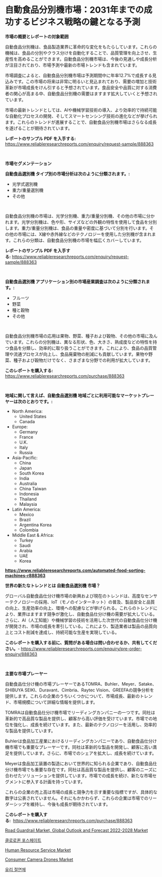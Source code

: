<p><h1>自動食品分別機市場：2031年までの成功するビジネス戦略の鍵となる予測</h1></p><p><strong>市場の概要とレポートの対象範囲</strong></p>
<p><p>自動食品分別機は、食品製造業界に革命的な変化をもたらしています。これらの機械は、食品の分別やクラス分けを自動化することで、品質管理を向上させ、生産性を高めることができます。自動食品分別機市場は、今後の見通しや成長分析が注目されており、市場予測や最新の市場トレンドも含まれています。</p><p>市場調査によると、自動食品分別機市場は予測期間中に年率12.7%で成長する見込みです。この市場の将来は非常に明るいと見込まれており、需要の増加と技術革新が市場成長をけん引すると予想されています。食品安全や品質に対する消費者の関心が高まる中、自動食品分別機の需要はますます拡大していくと予想されています。</p><p>市場の最新トレンドとしては、AIや機械学習技術の導入、より効率的で持続可能な自動化プロセスの開発、そしてスマートセンシング技術の進化などが挙げられます。これらのトレンドが進展することで、自動食品分別機市場はさらなる成長を遂げることが期待されています。</p></p>
<p><strong>レポートのサンプル PDF を入手する:</strong> <a href="https://www.reliableresearchreports.com/enquiry/request-sample/888363">https://www.reliableresearchreports.com/enquiry/request-sample/888363</a></p>
<p>&nbsp;</p>
<p><strong>市場セグメンテーション</strong></p>
<p><strong>自動食品選別機 タイプ別の市場分析は次のように分類されます。:</strong></p>
<p><ul><li>光学式選別機</li><li>重力/重量選別機</li><li>その他</li></ul></p>
<p>&nbsp;</p>
<p><p>自動食品分別機の市場は、光学分別機、重力/重量分別機、その他の市場に分かれます。光学分別機は、色や形、サイズなどの外観の特性を使用して食品を分別します。重力/重量分別機は、食品の重量や密度に基づいて分別を行います。その他の市場には、X線や赤外線などのテクノロジーを使用した分別機が含まれます。これらの分類は、自動食品分別機の市場を幅広くカバーしています。</p></p>
<p><strong>レポートのサンプル PDF を入手する:</strong>&nbsp;<a href="https://www.reliableresearchreports.com/enquiry/request-sample/888363">https://www.reliableresearchreports.com/enquiry/request-sample/888363</a></p>
<p>&nbsp;</p>
<p><strong> 自動食品選別機 アプリケーション別の市場産業調査は次のように分類されます。:</strong></p>
<p><ul><li>フルーツ</li><li>野菜</li><li>種と穀物</li><li>その他</li></ul></p>
<p>&nbsp;</p>
<p><p>自動食品分別機市場の応用は果物、野菜、種子および穀物、その他の市場に及んでいます。これらの分別機は、異なる形状、色、大きさ、熟成度などの特性を持つ食品を分類し、効率的に取り扱うことができます。これにより、食品の品質管理や流通プロセスが向上し、食品廃棄物の削減にも貢献しています。果物や野菜、種子および穀物だけでなく、さまざまな分野での利用が拡大しています。</p></p>
<p><strong>このレポートを購入する:</strong>&nbsp; <a href="https://www.reliableresearchreports.com/purchase/888363">https://www.reliableresearchreports.com/purchase/888363</a></p>
<p>&nbsp;</p>
<p><strong>地域に関して言えば、自動食品選別機 地域ごとに利用可能なマーケットプレーヤーは次のとおりです。:</strong></p>
<p><ul>
    <li>
        North America:
        <ul>
            <li>United States</li>
            <li>Canada</li>
        </ul>
    </li>
    <li>
        Europe:
        <ul>
            <li>Germany</li>
            <li>France</li>
            <li>U.K.</li>
            <li>Italy</li>
            <li>Russia</li>
        </ul>
    </li>
    <li>
        Asia-Pacific:
        <ul>
            <li>China</li>
            <li>Japan</li>
            <li>South Korea</li>
            <li>India</li>
            <li>Australia</li>
            <li>China Taiwan</li>
            <li>Indonesia</li>
            <li>Thailand</li>
            <li>Malaysia</li>
        </ul>
    </li>
    <li>
        Latin America:
        <ul>
            <li>Mexico</li>
            <li>Brazil</li>
            <li>Argentina Korea</li>
            <li>Colombia</li>
        </ul>
    </li>
    <li>
        Middle East & Africa:
        <ul>
            <li>Turkey</li>
            <li>Saudi</li>
            <li>Arabia</li>
            <li>UAE</li>
            <li>Korea</li>
        </ul>
    </li>
    </ul></p>
<p><strong><a href="https://www.reliableresearchreports.com/automated-food-sorting-machines-r888363">https://www.reliableresearchreports.com/automated-food-sorting-machines-r888363</a></strong>&nbsp;</p>
<p><strong>世界の新たなトレンドとは 自動食品選別機 市場？</strong></p>
<p><p>グローバル自動食品仕分け機市場の新興および現在のトレンドは、高度なセンサーテクノロジーの採用、IoT（モノのインターネット）の普及、製品安全と品質の向上、生産効率の向上、環境への配慮などが挙げられる。これらのトレンドにより、業界はますます競争が激化し、自動食品仕分け機の需要が拡大している。さらに、AI（人工知能）や機械学習の技術を活用した次世代の自動食品仕分け機が開発され、市場の成長を牽引している。これにより、製造業者は製品の品質向上とコスト削減を達成し、持続可能な生産を実現している。</p></p>
<p><strong>このレポートを購入する前に、質問がある場合は問い合わせるか、共有してください。</strong>- <a href="https://www.reliableresearchreports.com/enquiry/pre-order-enquiry/888363">https://www.reliableresearchreports.com/enquiry/pre-order-enquiry/888363</a></p>
<p>&nbsp;</p>
<p><strong>主要な市場プレーヤー</strong></p>
<p><p>自動食品仕分け機の市場プレーヤーであるTOMRA、Buhler、Meyer、Satake、SHIBUYA SEIKI、Duravant、Cimbria、Raytec Vision、GREEFAの競争分析を提供します。これらの企業のうちいくつかについて、市場成長、最新のトレンド、市場規模について詳細な情報を提供します。</p><p>TOMRAは自動食品仕分け機市場でリーディングカンパニーの一つです。同社は革新的で高品質な製品を提供し、顧客から高い評価を受けています。市場での地位を強化し、成長を続けています。また、最新のテクノロジーを活用し、効率的な製品を提供しています。</p><p>Buhlerは食品加工産業におけるリーディングカンパニーであり、自動食品仕分け機市場でも重要なプレーヤーです。同社は革新的な製品を開発し、顧客に高い満足を提供しています。さらに、市場でのシェアを拡大し、成長を続けています。</p><p>Meyerは食品加工装置の製造において世界的に知られる企業であり、自動食品仕分け機市場でも重要な存在です。同社は高品質な製品を提供し、顧客のニーズに合わせたソリューションを提供しています。市場での成長を続け、新たな市場セグメントに参入する計画を持っています。</p><p>これらの企業の売上高は市場の成長と競争力を示す重要な指標ですが、具体的な数字は公表されていません。それにもかかわらず、これらの企業は市場でのリーダーシップを維持し、今後も成長が期待されています。</p></p>
<p><strong>このレポートを購入する:</strong>&nbsp;&nbsp;<a href="https://www.reliableresearchreports.com/purchase/888363">https://www.reliableresearchreports.com/purchase/888363</a></p>
<p><p><a href="https://www.linkedin.com/pulse/road-guardrail-market-global-outlook-forecast-2022-2028-kys6f?trackingId=O7Ep1tYEjhRpJZIdOYrEnA%3D%3D">Road Guardrail Market, Global Outlook and Forecast 2022-2028 Market</a></p><p><a href="https://github.com/rcabello548/Market-Research-Report-List-1/blob/main/427587660456.md">클로로퀸 포스페이트</a></p><p><a href="https://github.com/lataunyatinikmelvin59ilbd0dv/Market-Research-Report-List-2/blob/main/human-resource-service-market.md">Human Resource Service Market</a></p><p><a href="https://issuu.com/reportprime-2/docs/consumer-camera-drones-market-size-2030.pptx">Consumer Camera Drones Market</a></p><p><a href="https://github.com/KellyLyncyh543964/Market-Research-Report-List-1/blob/main/884464360455.md">유리 절연체</a></p></p>